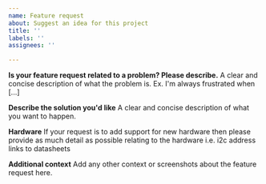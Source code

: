```yaml
---
name: Feature request
about: Suggest an idea for this project
title: ''
labels: ''
assignees: ''

---
```


**Is your feature request related to a problem? Please describe.**
A clear and concise description of what the problem is. Ex. I'm always frustrated when [...]

**Describe the solution you'd like**
A clear and concise description of what you want to happen.

**Hardware**
If your request is to add support for new hardware then please provide as much detail as possible relating to the hardware i.e. i2c address links to datasheets

**Additional context**
Add any other context or screenshots about the feature request here.

